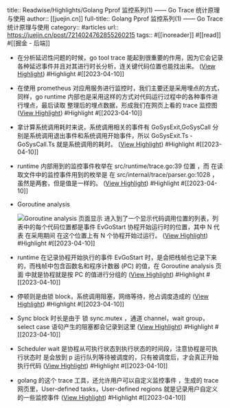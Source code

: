 title:: Readwise/Highlights/Golang Pprof 监控系列(1) —— Go Trace 统计原理与使用
author:: [[juejin.cn]]
full-title:: Golang Pprof 监控系列(1) —— Go Trace 统计原理与使用
category:: #articles
url:: https://juejin.cn/post/7214024762855260215
tags:: #[[inoreader]] #[[read]] #[[掘金 - 后端]]
- 在分析延迟性问题的时候，go tool trace 能起到很重要的作用，因为它会记录各种延迟事件并且对其进行时长分析，连关键代码位置也能找出来。 ([View Highlight](https://read.readwise.io/read/01gxmfydrc77w7w106d6j4rrbv)) #Highlight #[[2023-04-10]]
- 在使用 prometheus 对应用服务进行监控时，我们主要还是采用埋点的方式，同样，go runtime 内部也是采用这样的方式对代码运行过程中的各种事件进行埋点，最后读取 整理后的埋点数据，形成我们在网页上看的 trace 监控图 ([View Highlight](https://read.readwise.io/read/01gxmg0yz6qkxzsm73mx5d1wdk)) #Highlight #[[2023-04-10]]
- 拿计算系统调用耗时来说，系统调用相关的事件有 GoSysExit,GoSysCall 分别是系统调用退出事件和系统调用开始事件，所以 GoSysExit.Ts - GoSysCall.Ts 就是系统调用的耗时。 ([View Highlight](https://read.readwise.io/read/01gxmg49beg5vmjhggs0r4xewq)) #Highlight #[[2023-04-10]]
- runtime 内部用到的监控事件枚举在 src/runtime/trace.go:39 位置 ，而 在读取文件中的监控事件用到的枚举是 在 src/internal/trace/parser.go:1028 ，虽然是两套，但是值是一样的。 ([View Highlight](https://read.readwise.io/read/01gxmg5frgaqznjzjbd7k9f387)) #Highlight #[[2023-04-10]]
- Goroutine analysis
  
  ![Goroutine analysis 页面显示](https://p3-juejin.byteimg.com/tos-cn-i-k3u1fbpfcp/13204300f74f4ac8910b9b37a3c6d64a~tplv-k3u1fbpfcp-zoom-in-crop-mark:1512:0:0:0.awebp) 进入到了一个显示代码调用位置的列表，列表中的每个代码位置都是事件 EvGoStart 协程开始运行时的位置，其中 N 代表 在采用期间 在这个位置上有 N 个协程开始过运行。 ([View Highlight](https://read.readwise.io/read/01gxmg776z5j3t2ryhdnnx4xga)) #Highlight #[[2023-04-10]]
- runtime 在记录协程开始执行的事件 EvGoStart 时，是会把栈帧也记录下来的，而栈帧中包含函数名和程序计数器 (PC) 的值，在 Goroutine analysis 页面 中就是协程就是按 PC 的值进行分组的 ([View Highlight](https://read.readwise.io/read/01gxmg7r76y7arf7n80za22haq)) #Highlight #[[2023-04-10]]
- 停顿则是由锁 block，系统调用阻塞，网络等待，抢占调度造成的 ([View Highlight](https://read.readwise.io/read/01gxmganccg28jax9v3kbk5r1c)) #Highlight #[[2023-04-10]]
- Sync block 时长是由于 锁 sync.mutex ，通道 channel，wait group，select case 语句产生的阻塞都会记录到这里 ([View Highlight](https://read.readwise.io/read/01gxmgb7xmcka83rtnjc068weq)) #Highlight #[[2023-04-10]]
- Scheduler wait 是协程从可执行状态到执行状态的时间段，注意协程是可执行状态时 是会放到 p 运行队列等待被调度的，只有被调度后，才会真正开始执行代码 ([View Highlight](https://read.readwise.io/read/01gxmgdbs1qh78n31p5zh06dp9)) #Highlight #[[2023-04-10]]
- golang 的这个 trace 工具，还允许用户可以自定义监控事件 ，生成的 trace 网页里，User-defined tasks，User-defined regions 就是记录用户自定义的一些监控事件 ([View Highlight](https://read.readwise.io/read/01gxmgcrxxwz7q2tycy2ks1p32)) #Highlight #[[2023-04-10]]